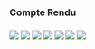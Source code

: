 <h3>Compte Rendu<h3>
<img src="Captures/Capture.PNG">
<img src="Captures/Capture1.PNG">
<img src="Captures/Capture2.PNG">
<img src="Captures/Capture3.PNG">
<img src="Captures/Capture4.PNG">
<img src="Captures/Capture5.PNG">
<img src="Captures/Capture6.PNG">
